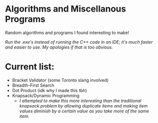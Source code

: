 # Algorithms and Miscellanous Programs
Random algorithms and programs I found interesting to make!

*Run the .exe's instead of running the C++ code in an IDE; it's much faster and easier to use. My apologies if that is too obvious.*

# Current list:
* Bracket Validator (some Toronto slang involved)
* Breadth-First Search
* Dot Product (idk why I made this tbh)
* Knapsack/Dynamic Programming
  * *I attempted to make this more interesting than the traditional knapsack problem by allowing duplicate items and making item values diminish by a certain value as you take more of the same item.*  
